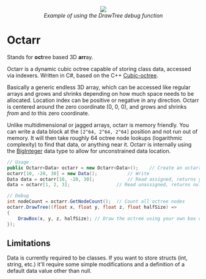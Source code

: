 <p align="center">
	<a href="https://jblaha.art/sketchbook/latest"><img src="https://user-images.githubusercontent.com/24359130/189495734-bc44b16a-c499-4e00-892a-2fff0160164d.png"></a>
	<br>
	<i>Example of using the DrawTree debug function</i>
</p>


# Octarr

Stands for <b>oct</b>ree based 3D <b>arr</b>ay.

Octarr is a dynamic cubic octree capable of storing class data, accessed via indexers. Written in C#, based on the C++ [Cubic-octree](https://github.com/markusgod/cubic-octree).

Basically a generic endless 3D array, which can be accessed like regular arrays and grows and shrinks depending on how much space needs to be allocated. Location index can be positive or negative in any direction. Octarr is centered around the zero coordinate (0, 0, 0), and grows and shrinks _from_ and _to_ this zero coordinate.

Unlike multidimensional or jagged arrays, octarr is memory friendly. You can write a data block at the `[2^64, 2^64, 2^64]` position and not run out of memory. It will then take roughly 64 octree node lookups (logarithmic complexity) to find that data, or anything near it. Octarr is internally using the [BigInteger](https://docs.microsoft.com/dotnet/api/system.numerics.biginteger) data type to allow for unconstrained data location.

```cs
// Usage
public Octarr<Data> octarr = new Octarr<Data>();	// Create an octarr
octarr[10, -20, 30] = new Data();			// Write
Data data = octarr[10, -20, 30];			// Read assigned, returns your object
data = octarr[1, 2, 3];					// Read unassigned, returns null

// Debug
int nodeCount = octarr.GetNodeCount();	// Count all octree nodes
octarr.DrawTree((float x, float y, float z, float halfSize) =>
{
	DrawBox(x, y, z, halfSize);	// Draw the octree using your own box drawing function
});
```

## Limitations

Data is currently required to be classes. If you want to store structs (int, string, etc.) it'll require some simple modifications and a definition of a default data value other than null.
